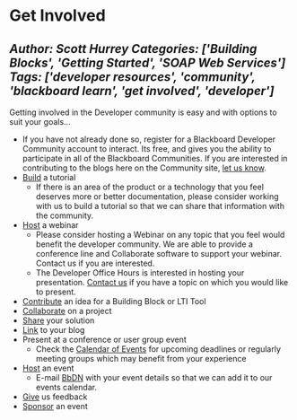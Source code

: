 # Get Involved
*Author: Scott Hurrey*
*Categories: ['Building Blocks', 'Getting Started', 'SOAP Web Services']*
*Tags: ['developer resources', 'community', 'blackboard learn', 'get involved', 'developer']*
---
Getting involved in the Developer community is easy and with options to suit
your goals...

  * If you have not already done so, register for a Blackboard Developer Community account to interact. Its free, and gives you the ability to participate in all of the Blackboard Communities. If you are interested in contributing to the blogs here on the Community site, [let us know](mailto:developers@blackboard.com).
  * [Build](mailto:developers@blackboard.com) a tutorial
    * If there is an area of the product or a technology that you feel deserves more or better documentation, please consider working with us to build a tutorial so that we can share that information with the community.
  * [Host](mailto:developers@blackboard.com) a webinar
    * Please consider hosting a Webinar on any topic that you feel would benefit the developer community. We are able to provide a conference line and Collaborate software to support your webinar. Contact us if you are interested.
    * The Developer Office Hours is interested in hosting your presentation. [Contact us](mailto:developers@blackboard.com) if you have a topic on which you would like to present.
  * [Contribute](https://community.blackboard.com/community/developers/create-idea!input.jspa?containerID=2008&containerType=14) an idea for a Building Block or LTI Tool
  * [Collaborate](https://community.blackboard.com/external-link.jspa?url=http%3A%2F%2Fprojects.oscelot.org%2F) on a project
  * [Share](https://www.blackboard.com%2FSelf-Service%2FBuilding-Blocks%2Flogin.aspx%3FReturnUrl%3D%252fSelf-Service%252fBuilding-Blocks%252fDefault.aspx) your solution
  * [Link](https://community.blackboard.com/docs/DOC-1105) to your blog
  * Present at a conference or user group event
    * Check the [Calendar of Events](https://sites.google.com%2Fa%2Fdeveloper.blackboard.com%2Fdeveloper%2Fhome%2Fcalendar) for upcoming deadlines or regularly meeting groups which may benefit from your experience
  * [Host](mailto:bbpartnerteam@blackboard.com) an event
    * E-mail [BbDN](mailto:bbpartnerteam@blackboard.com) with your event details so that we can add it to our events calendar.
  * [Give](mailto:developers@blackboard.com) us feedback
  * [Sponsor](https://community.blackboard.com/external-link.jspa?url=http%3A%2F%2Fwww.blackboard.com%2FContact-Us%2FEvents-Center%2FIndustry-Events.aspx) an event

